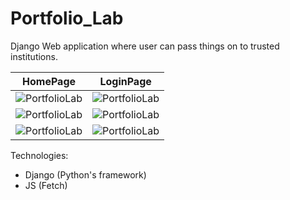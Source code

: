 ﻿# Portfolio_Lab

Django Web application where user can pass things on to trusted institutions.

HomePage                                                  |  LoginPage
:-------------------------------------------------------:|:----------------------------------------------:
![PortfolioLab](https://snipboard.io/hFg9kI.jpg)  |  ![PortfolioLab](https://snipboard.io/9koxyU.jpg)
![PortfolioLab](https://snipboard.io/1Ek4zU.jpg)  |  ![PortfolioLab](https://snipboard.io/muHo7a.jpg)
![PortfolioLab](https://snipboard.io/A8Eiug.jpg)  |  ![PortfolioLab](https://snipboard.io/XgfBFt.jpg)

Technologies:
* Django (Python's framework)
* JS (Fetch)

